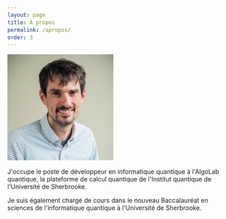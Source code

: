 ```yaml
---
layout: page
title: À propos
permalink: /apropos/
order: 3
---
```


<img src="/assets/img/photo.jpeg" width="240px">

J'occupe le poste de développeur en informatique quantique à l'AlgoLab quantique, la plateforme de calcul quantique de l'Institut quantique de l'Université de Sherbrooke. 

Je suis également chargé de cours dans le nouveau Baccalauréat en sciences de l'informatique quantique à l'Université de Sherbrooke.
